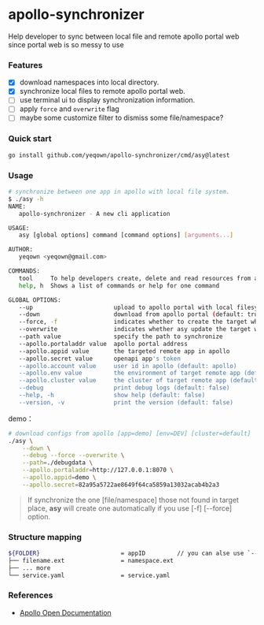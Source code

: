 # apollo-synchronizer
Help developer to sync between local file and remote apollo portal web since portal web is so messy to use

### Features

- [x] download namespaces into local directory.
- [x] synchronize local files to remote apollo portal web.
- [ ] use terminal ui to display synchronization information.
- [ ] apply `force` and `overwrite` flag
- [ ] maybe some customize filter to dismiss some file/namespace?

### Quick start

```sh
go install github.com/yeqown/apollo-synchronizer/cmd/asy@latest
```

### Usage

```sh
# synchronize between one app in apollo with local file system.
$ ./asy -h
NAME:
   apollo-synchronizer - A new cli application

USAGE:
   asy [global options] command [command options] [arguments...]

AUTHOR:
   yeqown <yeqown@gmail.com>

COMMANDS:
   tool     To help developers create, delete and read resources from apollo portal.
   help, h  Shows a list of commands or help for one command

GLOBAL OPTIONS:
   --up                       upload to apollo portal with local filesystem (default: false)
   --down                     download from apollo portal (default: true)
   --force, -f                indicates whether to create the target while it not exists. (default: false)
   --overwrite                indicates whether asy update the target while it exists. (default: false)
   --path value               specify the path to synchronize
   --apollo.portaladdr value  apollo portal address
   --apollo.appid value       the targeted remote app in apollo
   --apollo.secret value      openapi app's token
   --apollo.account value     user id in apollo (default: apollo)
   --apollo.env value         the environment of target remote app (default: DEV)
   --apollo.cluster value     the cluster of target remote app (default: default)
   --debug                    print debug logs (default: false)
   --help, -h                 show help (default: false)
   --version, -v              print the version (default: false) 
```

demo： 

```sh
# download configs from apollo [app=demo] [env=DEV] [cluster=default] 
./asy \
    --down \
    --debug --force --overwrite \
    --path=./debugdata \
    --apollo.portaladdr=http://127.0.0.1:8070 \
    --apollo.appid=demo \
    --apollo.secret=82a95a5722ae8649f64ca5859a13032acab4b2a3
```

> If synchronize the one [file/namespace] those not found in target place, 
> **asy** will create one automatically if you use [-f] [--force] option.


### Structure mapping

```sh
${FOLDER}       				= appID         // you can alse use `--appId` to specify.
├── filename.ext				= namespace.ext
├── ... more
└── service.yaml				= service.yaml
```

### References

- [Apollo Open Documentation](https://github.com/apolloconfig/apollo/wiki/Apollo%E5%BC%80%E6%94%BE%E5%B9%B3%E5%8F%B0)